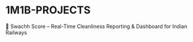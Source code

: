 # 1M1B-PROJECTS
🚆 Swachh Score – Real-Time Cleanliness Reporting &amp; Dashboard for Indian Railways
